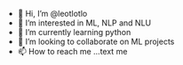 - 👋 Hi, I’m @leotlotlo
- 👀 I’m interested in ML, NLP and NLU
- 🌱 I’m currently learning python
- 💞️ I’m looking to collaborate on ML projects
- 📫 How to reach me ...text me

<!---
leotlotlo/leotlotlo is a ✨ special ✨ repository because its `README.md` (this file) appears on your GitHub profile.
You can click the Preview link to take a look at your changes.
--->
